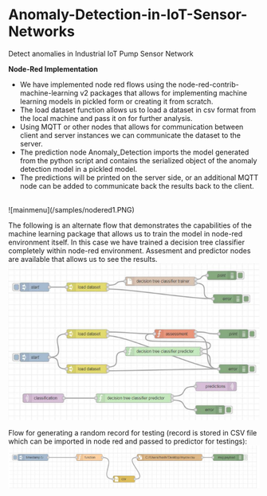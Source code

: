 # Anomaly-Detection-in-IoT-Sensor-Networks
Detect anomalies in Industrial IoT Pump Sensor Network


<b>Node-Red Implementation</b><br>
<ul>
<li>We have implemented node red flows using the node-red-contrib-machine-learning v2 packages that allows for implementing machine learning models in pickled form or creating it from scratch. </li>
<li>The load dataset function allows us to load a dataset in csv format from the local machine and pass it on for further analysis. </li>
<li>Using MQTT or other nodes that allows for communication between client and server instances we can communicate the dataset to the server. </li>
<li>The prediction node Anomaly_Detection imports the model generated from the python script and contains the serialized object of the anomaly detection model in a pickled model.</li> 
<li>The predictions will be printed on the server side, or an additional MQTT node can be added to communicate back the results back to the client.</li>
</ul><br>
![mainmenu](/samples/nodered1.PNG)<br>

The following is an alternate flow that demonstrates the capabilities of the machine learning package that allows us to train the model in node-red environment itself. In this case we have trained a decision tree classifier completely within node-red environment. Assesment and predictor nodes are available that allows us to see the results. 
![mainmenu](/samples/nodered2.PNG)<br>

Flow for generating a random record for testing (record is stored in CSV file which can be imported in node red and passed to predictor for testings):
![mainmenu](/samples/nodered3.PNG)<br>


